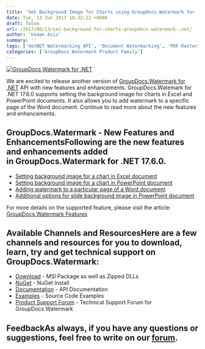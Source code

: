 ```yaml
---
title: 'Set Background Image for Charts using GroupDocs.Watermark for .NET 17.6.0'
date: Tue, 13 Jun 2017 18:32:22 +0000
draft: false
url: /2017/06/13/set-background-for-charts-groupdocs.watermark-.net/
author: 'Usman Aziz'
summary: ''
tags: ['dotNET Watermarking API', 'Document Watermarking', 'PDF Rasterization', 'GroupDocs.Watermark for .NET Release']
categories: ['GroupDocs.Watermark Product Family']
---
```


[![GroupDocs Watermark for .NET](http://blog.groupdocs.com/wp-content/uploads/sites/4/2017/05/GroupDocs-Watermark-for-.NET_.png)](http://groupdocs.com/dot-net/document-watermark-library)

We are excited to release another version of [GroupDocs.Watermark for .NET](https://www.groupdocs.com/products/watermark/net) API with new features and enhancements. GroupDocs.Watemark for .NET 17.6.0 supports setting the background image for charts in Excel and PowerPoint documents. It also allows you to add watermark to a specific page of the Word document. Continue to read more about the new features and enhancements.

## GroupDocs.Watermark - New Features and EnhancementsFollowing are the new features and enhancements added in GroupDocs.Watermark for .NET 17.6.0.

*   [Setting background image for a chart in Excel document](https://docs.groupdocs.com/watermark/net)
*   [Setting background image for a chart in PowerPoint document](https://docs.groupdocs.com/watermark/net)
*   [Adding watermark to a particular page of a Word document](https://docs.groupdocs.com/watermark/net)
*   [Additional options for slide background image in PowerPoint document](https://docs.groupdocs.com/watermark/net)

For more details on the supported feature, please visit the article: [GroupDocs.Watermark Features](https://docs.groupdocs.com/display/watermarknet/Features+Overview)

## Available Channels and ResourcesHere are a few channels and resources for you to download, learn, try and get technical support on GroupDocs.Watermark:

*   [Download](https://downloads.groupdocs.com/watermark/net "GroupDocs.Watermark MSI") - MSI Package as well as Zipped DLLs
*   [NuGet](https://www.nuget.org/packages/groupdocs-watermark-dotnet/ "GroupDocs.Watermark Nuget Package") - NuGet Install
*   [Documentation](https://docs.groupdocs.com/watermark/net "Watermark API documentation") - API Documentation
*   [Examples](https://github.com/groupdocs-watermark/GroupDocs.watermark-for-.NET "How to use Watermark API") - Source Code Examples
*   [Product Support Forum](http://www.groupdocs.com/Community/forums/groupdocs.watermark-product-family/55/showforum.aspx) - Technical Support Forum for GroupDocs.Watermark

## FeedbackAs always, if you have any questions or suggestions, feel free to write on our [forum](http://www.groupdocs.com/Community/forums/groupdocs.watermark-product-family/55/showforum.aspx "Technical Support Forum").





